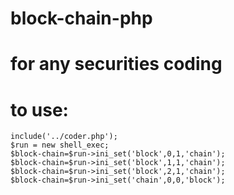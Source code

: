 # block-chain-php
# for any securities coding
# to use:


    include('../coder.php');
    $run = new shell_exec;
    $block-chain=$run->ini_set('block',0,1,'chain');
    $block-chain=$run->ini_set('block',1,1,'chain');
    $block-chain=$run->ini_set('block',2,1,'chain');
    $block-chain=$run->ini_set('chain',0,0,'block');
